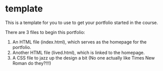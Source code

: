 template
========

This is a template for you to use to get your portfolio started in the course.

There are 3 files to begin this portfolio:
1. An HTML file (index.html), which serves as the homepage for the portfolio.
2. Another HTML file (lived.html), which is linked to the homepage.
3. A CSS file to jazz up the design a bit (No one actually like Times New Roman do they?!!!)
